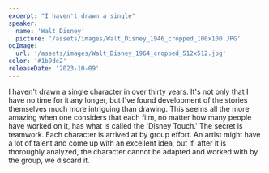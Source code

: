 ```yaml
---
excerpt: "I haven't drawn a single"
speaker:
  name: 'Walt Disney'
  picture: '/assets/images/Walt_Disney_1946_cropped_100x100.JPG'
ogImage:
  url: '/assets/images/Walt_Disney_1964_cropped_512x512.jpg'
color: '#1b9de2'
releaseDate: '2023-10-09'
---
```

I haven't drawn a single character in over thirty years. It's not only that I have no time for it any longer, but I've found development of the stories themselves much more intriguing than drawing. This seems all the more amazing when one considers that each film, no matter how many people have worked on it, has what is called the 'Disney Touch.' The secret is teamwork. Each character is arrived at by group effort. An artist might have a lot of talent and come up with an excellent idea, but if, after it is thoroughly analyzed, the character cannot be adapted and worked with by the group, we discard it.
